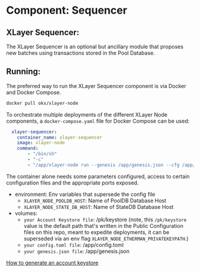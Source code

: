 # Component: Sequencer

## XLayer Sequencer:

The XLayer Sequencer is an optional but ancillary module that proposes new batches using transactions stored in the Pool Database.

## Running:

The preferred way to run the XLayer Sequencer component is via Docker and Docker Compose.

```bash
docker pull okx/xlayer-node
```

To orchestrate multiple deployments of the different XLayer Node components, a `docker-compose.yaml` file for Docker Compose can be used:

```yaml
  xlayer-sequencer:
    container_name: xlayer-sequencer
    image: xlayer-node
    command:
        - "/bin/sh"
        - "-c"
        - "/app/xlayer-node run --genesis /app/genesis.json --cfg /app/config.toml --components sequencer"
```

The container alone needs some parameters configured, access to certain configuration files and the appropriate ports exposed.

- environment: Env variables that supersede the config file
    - `XLAYER_NODE_POOLDB_HOST`: Name of PoolDB Database Host
    - `XLAYER_NODE_STATE_DB_HOST`: Name of StateDB Database Host
- volumes:
    - `your Account Keystore file`: /pk/keystore (note, this `/pk/keystore` value is the default path that's written in the Public Configuration files on this repo, meant to expedite deployments, it can be superseded via an env flag `XLAYER_NODE_ETHERMAN_PRIVATEKEYPATH`.)
    - `your config.toml file`: /app/config.toml
    - `your genesis.json file`: /app/genesis.json

[How to generate an account keystore](./account_keystore.md)
